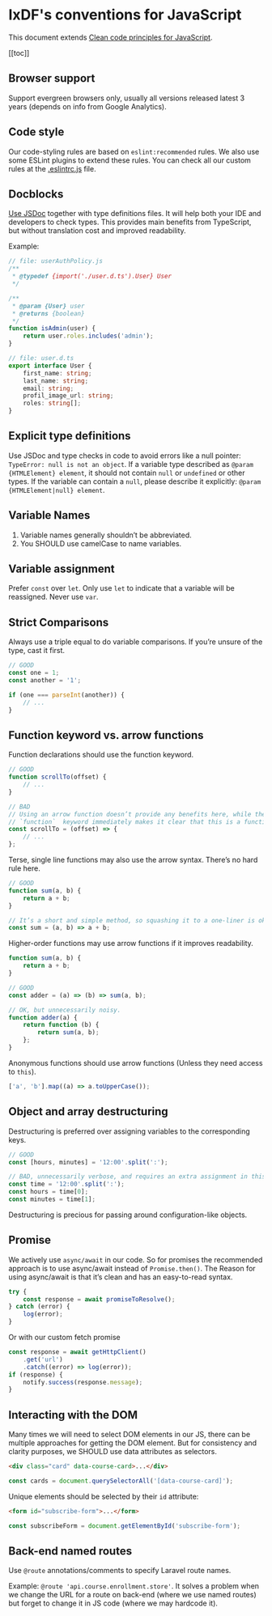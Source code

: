 # IxDF's conventions for JavaScript

This document extends
[Clean code principles for JavaScript](clean-code-js.md).

[[toc]]

## Browser support

Support evergreen browsers only, usually all versions released latest 3 years (depends on info from Google Analytics).

## Code style

Our code-styling rules are based on `eslint:recommended` rules.
We also use some ESLint plugins to extend these rules.
You can check all our custom rules at the [.eslintrc.js](https://github.com/InteractionDesignFoundation/IxDF-web/blob/main/.eslintrc.js) file.

## Docblocks

[Use JSDoc](IxDF-JS-conventions.md) together with type definitions files.
It will help both your IDE and developers to check types.
This provides main benefits from TypeScript, but without translation cost and improved readability.

Example:

```js
// file: userAuthPolicy.js
/**
 * @typedef {import('./user.d.ts').User} User
 */

/**
 * @param {User} user
 * @returns {boolean}
 */
function isAdmin(user) {
    return user.roles.includes('admin');
}
```

```ts
// file: user.d.ts
export interface User {
    first_name: string;
    last_name: string;
    email: string;
    profil_image_url: string;
    roles: string[];
}
```

## Explicit type definitions

Use JSDoc and type checks in code to avoid errors like a null pointer: `TypeError: null is not an object`.
If a variable type described as `@param {HTMLElement} element`,
it should not contain `null` or `undefined` or other types.
If the variable can contain a `null`, please describe it explicitly: `@param {HTMLElement|null} element`.

## Variable Names

1. Variable names generally shouldn’t be abbreviated.
1. You SHOULD use camelCase to name variables.

## Variable assignment

Prefer `const` over `let`. Only use `let` to indicate that a variable will be reassigned. Never use `var`.

## Strict Comparisons

Always use a triple equal to do variable comparisons. If you’re unsure of the type, cast it first.

```js
// GOOD
const one = 1;
const another = '1';

if (one === parseInt(another)) {
    // ...
}
```

## Function keyword vs. arrow functions

Function declarations should use the function keyword.

```js
// GOOD
function scrollTo(offset) {
    // ...
}

// BAD
// Using an arrow function doesn’t provide any benefits here, while the
// `function`  keyword immediately makes it clear that this is a function.
const scrollTo = (offset) => {
    // ...
};
```

Terse, single line functions may also use the arrow syntax. There’s no hard rule here.

```js
// GOOD
function sum(a, b) {
    return a + b;
}

// It’s a short and simple method, so squashing it to a one-liner is ok.
const sum = (a, b) => a + b;
```

Higher-order functions may use arrow functions if it improves readability.

```js
function sum(a, b) {
    return a + b;
}

// GOOD
const adder = (a) => (b) => sum(a, b);

// OK, but unnecessarily noisy.
function adder(a) {
    return function (b) {
        return sum(a, b);
    };
}
```

Anonymous functions should use arrow functions (Unless they need access to `this`).

```js
['a', 'b'].map((a) => a.toUpperCase());
```

## Object and array destructuring

Destructuring is preferred over assigning variables to the corresponding keys.

```js
// GOOD
const [hours, minutes] = '12:00'.split(':');

// BAD, unnecessarily verbose, and requires an extra assignment in this case.
const time = '12:00'.split(':');
const hours = time[0];
const minutes = time[1];
```

Destructuring is precious for passing around configuration-like objects.

## Promise

We actively use `async/await` in our code.
So for promises the recommended approach is to use async/await instead of `Promise.then()`.
The Reason for using async/await is that it’s clean and has an easy-to-read syntax.

```js
try {
    const response = await promiseToResolve();
} catch (error) {
    log(error);
}
```

Or with our custom fetch promise

```js
const response = await getHttpClient()
    .get('url')
    .catch((error) => log(error));
if (response) {
    notify.success(response.message);
}
```

## Interacting with the DOM

Many times we will need to select DOM elements in our JS, there can be multiple approaches for getting the DOM element.
But for consistency and clarity purposes, we SHOULD use data attributes as selectors.

```html
<div class="card" data-course-card>...</div>
```

```js
const cards = document.querySelectorAll('[data-course-card]');
```

Unique elements should be selected by their `id` attribute:

```html
<form id="subscribe-form">...</form>
```

```js
const subscribeForm = document.getElementById('subscribe-form');
```

## Back-end named routes

Use `@route` annotations/comments to specify Laravel route names.

Example: `@route 'api.course.enrollment.store'`.
It solves a problem when we change the URL for a route on back-end (where we use named routes)
but forget to change it in JS code (where we may hardcode it).
